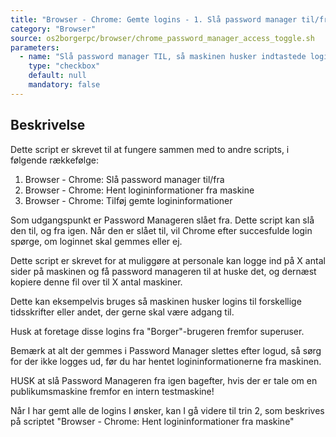 ```yaml
---
title: "Browser - Chrome: Gemte logins - 1. Slå password manager til/fra"
category: "Browser"
source: os2borgerpc/browser/chrome_password_manager_access_toggle.sh
parameters:
  - name: "Slå password manager TIL, så maskinen husker indtastede logins?"
    type: "checkbox"
    default: null
    mandatory: false
---
```


## Beskrivelse
Dette script er skrevet til at fungere sammen med to andre scripts, i følgende rækkefølge:
1. Browser - Chrome: Slå password manager til/fra
2. Browser - Chrome: Hent logininformationer fra maskine
3. Browser - Chrome: Tilføj gemte logininformationer

Som udgangspunkt er Password Manageren slået fra.
Dette script kan slå den til, og fra igen. Når den er slået til, vil Chrome efter succesfulde login spørge, om loginnet skal gemmes eller ej.

Dette script er skrevet for at muliggøre at personale kan logge ind på X antal sider på maskinen og få password manageren til at huske det, og dernæst kopiere denne fil over til X antal maskiner.

Dette kan eksempelvis bruges så maskinen husker logins til forskellige tidsskrifter eller andet, der gerne skal være adgang til.

Husk at foretage disse logins fra "Borger"-brugeren fremfor superuser.

Bemærk at alt der gemmes i Password Manager slettes efter logud, så sørg for der ikke logges ud, før du har hentet logininformationerne fra maskinen.

HUSK at slå Password Manageren fra igen bagefter, hvis der er tale om en publikumsmaskine fremfor en intern testmaskine!

Når I har gemt alle de logins I ønsker, kan I gå videre til trin 2, som beskrives på scriptet
"Browser - Chrome: Hent logininformationer fra maskine"
